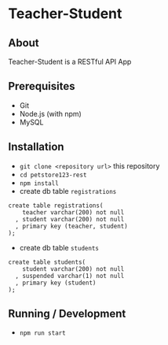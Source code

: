 # Teacher-Student

## About

Teacher-Student is a RESTful API App

## Prerequisites

* Git
* Node.js (with npm)
* MySQL


## Installation

* `git clone <repository url>` this repository
* `cd petstore123-rest`
* `npm install`
* create db table `registrations`
```
create table registrations(
    teacher varchar(200) not null
  , student varchar(200) not null
  , primary key (teacher, student)
);
```
* create db table `students`
```
create table students(
    student varchar(200) not null
  , suspended varchar(1) not null
  , primary key (student)
);
```

## Running / Development

* `npm run start`
